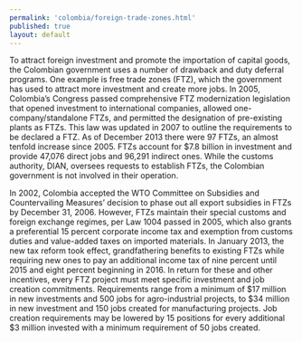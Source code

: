 ```yaml
---
permalink: 'colombia/foreign-trade-zones.html'
published: true
layout: default
---
```

To attract foreign investment and promote the importation of capital goods, the Colombian government uses a number of drawback and duty deferral programs. One example is free trade zones (FTZ), which the government has used to attract more investment and create more jobs. In 2005, Colombia’s Congress passed comprehensive FTZ modernization legislation that opened investment to international companies, allowed one-company/standalone FTZs, and permitted the designation of pre-existing plants as FTZs. This law was updated in 2007 to outline the requirements to be declared a FTZ. As of December 2013 there were 97 FTZs, an almost tenfold increase since 2005. FTZs account for $7.8 billion in investment and provide 47,076 direct jobs and 96,291 indirect ones. While the customs authority, DIAN, oversees requests to establish FTZs, the Colombian government is not involved in their operation.

In 2002, Colombia accepted the WTO Committee on Subsidies and Countervailing Measures’ decision to phase out all export subsidies in FTZs by December 31, 2006. However, FTZs maintain their special customs and foreign exchange regimes, per Law 1004 passed in 2005, which also grants a preferential 15 percent corporate income tax and exemption from customs duties and value-added taxes on imported materials. In January 2013, the new tax reform took effect, grandfathering benefits to existing FTZs while requiring new ones to pay an additional income tax of nine percent until 2015 and eight percent beginning in 2016. In return for these and other incentives, every FTZ project must meet specific investment and job creation commitments. Requirements range from a minimum of $17 million in new investments and 500 jobs for agro-industrial projects, to $34 million in new investment and 150 jobs created for manufacturing projects. Job creation requirements may be lowered by 15 positions for every additional $3 million invested with a minimum requirement of 50 jobs created.
